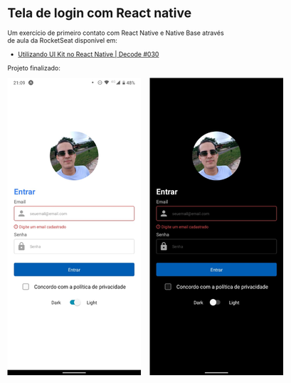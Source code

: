 
# Tela de login com React native

Um exercício de primeiro contato com React Native e Native Base através de aula da RocketSeat disponível em: 
  - [Utilizando UI Kit no React Native | Decode #030](https://www.youtube.com/watch?v=JEKZc_rkqgc)

Projeto finalizado: 

<div style="display: flex">
<img src="./assets/screen.jpeg"  width=300 align="center" />

<img src="./assets/screen_dark.jpeg" style="margin-left: 20px" width=300 align="center" />
</div>